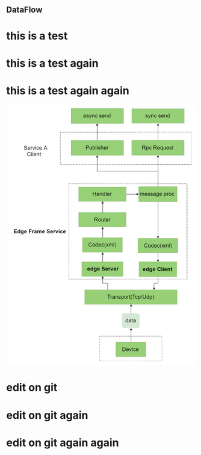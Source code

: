 ## DataFlow

# this is a test 

# this is a test  again

# this is a test  again again

![Image](https://github.com/danny-gao/Learn-GitHub/blob/master/data%20flow.png)


# edit on git

# edit on git again

# edit on git again again
